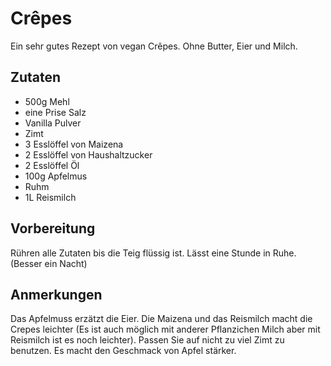 # Crêpes

Ein sehr gutes Rezept von vegan Crêpes. Ohne Butter, Eier und Milch.

## Zutaten
- 500g Mehl
- eine Prise Salz
- Vanilla Pulver
- Zimt
- 3 Esslöffel von Maizena
- 2 Esslöffel von Haushaltzucker
- 2 Esslöffel Öl
- 100g Apfelmus
- Ruhm
- 1L Reismilch

## Vorbereitung
Rühren alle Zutaten bis die Teig flüssig ist.
Lässt eine Stunde in Ruhe. (Besser ein Nacht)

## Anmerkungen
Das Apfelmuss erzätzt die Eier. Die Maizena und das Reismilch macht die Crepes leichter (Es ist auch möglich mit anderer Pflanzichen Milch aber mit Reismilch ist es noch leichter).
Passen Sie auf nicht zu viel Zimt zu benutzen. Es macht den Geschmack von Apfel stärker.
